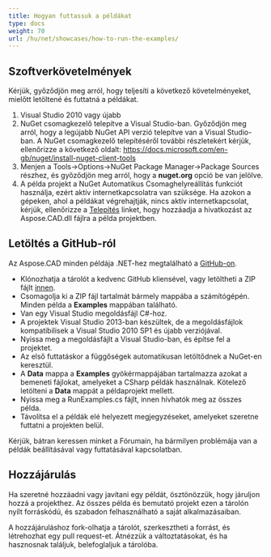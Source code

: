 ```yaml
---
title: Hogyan futtassuk a példákat
type: docs
weight: 70
url: /hu/net/showcases/how-to-run-the-examples/
---
```


## **Szoftverkövetelmények**

Kérjük, győződjön meg arról, hogy teljesíti a következő követelményeket, mielőtt letöltené és futtatná a példákat.

1. Visual Studio 2010 vagy újabb
1. NuGet csomagkezelő telepítve a Visual Studio-ban. Győződjön meg arról, hogy a legújabb NuGet API verzió telepítve van a Visual Studio-ban. A NuGet csomagkezelő telepítéséről további részletekért kérjük, ellenőrizze a következő oldalt: https://docs.microsoft.com/en-gb/nuget/install-nuget-client-tools
1. Menjen a Tools->Options->NuGet Package Manager->Package Sources részhez, és győződjön meg arról, hogy a **nuget.org** opció be van jelölve.
1. A példa projekt a NuGet Automatikus Csomaghelyreállítás funkciót használja, ezért aktív internetkapcsolatra van szüksége. Ha azokon a gépeken, ahol a példákat végrehajtják, nincs aktív internetkapcsolat, kérjük, ellenőrizze a [Telepítés](/hu/cad/net/installation/) linket, hogy hozzáadja a hivatkozást az Aspose.CAD.dll fájlra a példa projektben.

## **Letöltés a GitHub-ról**

Az Aspose.CAD minden példája .NET-hez megtalálható a [GitHub-on](https://github.com/aspose-cad/Aspose.CAD-for-.NET).

- Klónozhatja a tárolót a kedvenc GitHub kliensével, vagy letöltheti a ZIP fájlt [innen](https://github.com/aspose-cad/Aspose.CAD-for-.NET/archive/master.zip).
- Csomagolja ki a ZIP fájl tartalmát bármely mappába a számítógépén. Minden példa a **Examples** mappában található.
- Van egy Visual Studio megoldásfájl C#-hoz.
- A projektek Visual Studio 2013-ban készültek, de a megoldásfájlok kompatibilisek a Visual Studio 2010 SP1 és újabb verziójával.
- Nyissa meg a megoldásfájlt a Visual Studio-ban, és építse fel a projektet.
- Az első futtatáskor a függőségek automatikusan letöltődnek a NuGet-en keresztül.
- A **Data** mappa a **Examples** gyökérmappájában tartalmazza azokat a bemeneti fájlokat, amelyeket a CSharp példák használnak. Kötelező letölteni a **Data** mappát a példaprojekt mellett.
- Nyissa meg a RunExamples.cs fájlt, innen hívhatók meg az összes példa.
- Távolítsa el a példák elé helyezett megjegyzéseket, amelyeket szeretne futtatni a projekten belül.

Kérjük, bátran keressen minket a Fórumain, ha bármilyen problémája van a példák beállításával vagy futtatásával kapcsolatban.

## **Hozzájárulás**

Ha szeretné hozzáadni vagy javítani egy példát, ösztönözzük, hogy járuljon hozzá a projekthez. Az összes példa és bemutató projekt ezen a tárolón nyílt forráskódú, és szabadon felhasználható a saját alkalmazásaiban.

A hozzájáruláshoz fork-olhatja a tárolót, szerkesztheti a forrást, és létrehozhat egy pull request-et. Átnézzük a változtatásokat, és ha hasznosnak találjuk, belefoglaljuk a tárolóba.

